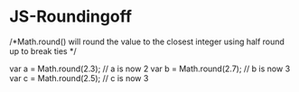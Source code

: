 # JS-Roundingoff
/*Math.round() will round the value to the closest integer using half round up to break ties */

var a = Math.round(2.3); // a is now 2 
var b = Math.round(2.7); // b is now 3
var c = Math.round(2.5); // c is now 3
